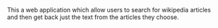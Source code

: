 This a web application which allow users to search for wikipedia articles and then
get back just the text from the articles they choose.

